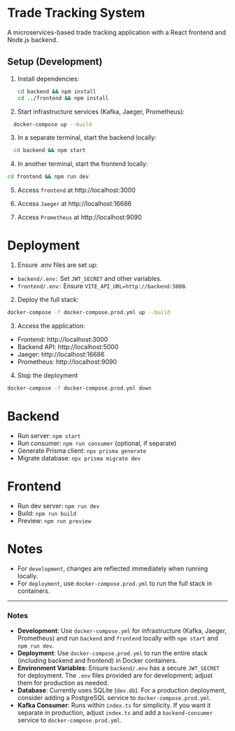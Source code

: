# Trade Tracking System

A microservices-based trade tracking application with a React frontend and Node.js backend.

## Setup (Development)

1. Install dependencies:

   ```bash
   cd backend && npm install
   cd ../frontend && npm install

   ```

2. Start infrastructure services (Kafka, Jaeger, Prometheus):

```bash
  docker-compose up --build
```

3. In a separate terminal, start the backend locally:

```bash
  cd backend && npm start
```

4. In another terminal, start the frontend locally:

```bash
cd frontend && npm run dev
```

5. Access `frontend` at http://localhost:3000

6. Access `Jaeger` at http://localhost:16686

7. Access `Prometheus` at http://localhost:9090

# Deployment

1. Ensure .env files are set up:

- `backend/.env:` Set `JWT_SECRET` and other variables.
- `frontend/.env:` Ensure `VITE_API_URL=http://backend:5000`.

2. Deploy the full stack:

```bash
docker-compose -f docker-compose.prod.yml up --build
```

3. Access the application:

- Frontend: http://localhost:3000
- Backend API: http://localhost:5000
- Jaeger: http://localhost:16686
- Prometheus: http://localhost:9090

4. Stop the deployment

```bash
docker-compose -f docker-compose.prod.yml down
```

# Backend

- Run server: `npm start`
- Run consumer: `npm run consumer` (optional, if separate)
- Generate Prisma client: `npx prisma generate`
- Migrate database: `npx prisma migrate dev`

# Frontend

- Run dev server: `npm run dev`
- Build: `npm run build`
- Preview: `npm run preview`

# Notes

- For `development`, changes are reflected immediately when running locally.
- For `deployment`, use `docker-compose.prod.yml` to run the full stack in containers.

---

### Notes
- **Development**: Use `docker-compose.yml` for infrastructure (Kafka, Jaeger, Prometheus) and run `backend` and `frontend` locally with `npm start` and `npm run dev`.
- **Deployment**: Use `docker-compose.prod.yml` to run the entire stack (including backend and frontend) in Docker containers.
- **Environment Variables**: Ensure `backend/.env` has a secure `JWT_SECRET` for deployment. The `.env` files provided are for development; adjust them for production as needed.
- **Database**: Currently uses SQLite (`dev.db`). For a production deployment, consider adding a PostgreSQL service to `docker-compose.prod.yml`.
- **Kafka Consumer**: Runs within `index.ts` for simplicity. If you want it separate in production, adjust `index.ts` and add a `backend-consumer` service to `docker-compose.prod.yml`.